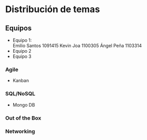 # Distribución de temas

## Equipos

- Equipo 1:  
  Emilio Santos 1091415
  Kevin Joa 1100305
  Ángel Peña 1103314
- Equipo 2
- Equipo 3

### Agile

- Kanban

### SQL/NoSQL

- Mongo DB

### Out of the Box

### Networking
